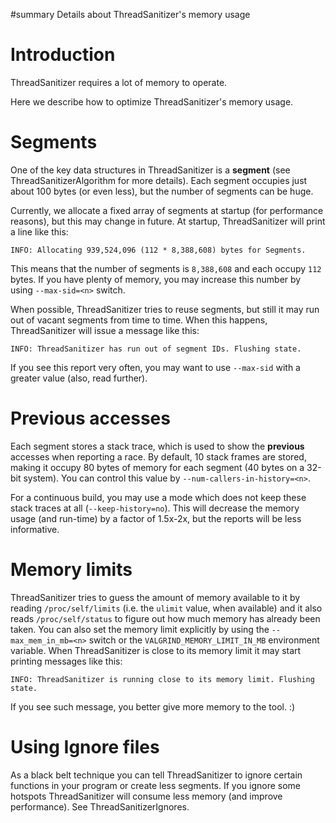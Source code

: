 ﻿#summary Details about ThreadSanitizer's memory usage

# Introduction #

ThreadSanitizer requires a lot of memory to operate.

Here we describe how to optimize ThreadSanitizer's memory usage.


# Segments #

One of the key data structures in ThreadSanitizer is a **segment**
(see ThreadSanitizerAlgorithm for more details).
Each segment occupies just about 100 bytes (or even less), but the number of segments can be huge.

Currently, we allocate a fixed array of segments at startup (for performance reasons),
but this may change in future. At startup, ThreadSanitizer will print a line like this:
```
INFO: Allocating 939,524,096 (112 * 8,388,608) bytes for Segments.
```
This means that the number of segments is `8,388,608` and each occupy `112` bytes.
If you have plenty of memory, you may increase this number by using `--max-sid=<n>` switch.

When possible, ThreadSanitizer tries to reuse segments, but still it may run out of vacant
segments from time to time. When this happens, ThreadSanitizer will issue a message like this:
```
INFO: ThreadSanitizer has run out of segment IDs. Flushing state.
```
If you see this report very often, you may want to use `--max-sid` with a greater value (also, read further).


# Previous accesses #
Each segment stores a stack trace, which is used to show the **previous** accesses when reporting a race.
By default, 10 stack frames are stored, making it occupy 80 bytes of memory for each segment (40 bytes on a 32-bit system).
You can control this value by `--num-callers-in-history=<n>`.

For a continuous build, you may use a mode which does not keep these stack traces at all (`--keep-history=no`).
This will decrease the memory usage (and run-time) by a factor of 1.5x-2x, but the reports will be less informative.

# Memory limits #

ThreadSanitizer tries to guess the amount of memory available to it by reading `/proc/self/limits`
(i.e. the `ulimit` value, when available)
and it also reads `/proc/self/status` to figure out how much memory has already been taken.
You can also set the memory limit explicitly by using the `--max_mem_in_mb=<n>` switch or the
`VALGRIND_MEMORY_LIMIT_IN_MB` environment variable.
When ThreadSanitizer is close to its memory limit it may start printing messages like this:
```
INFO: ThreadSanitizer is running close to its memory limit. Flushing state.
```
If you see such message, you better give more memory to the tool. :)

# Using Ignore files #
As a black belt technique you can tell ThreadSanitizer to ignore certain functions in your program or create less segments.
If you ignore some hotspots ThreadSanitizer will consume less memory (and improve performance).
See ThreadSanitizerIgnores.